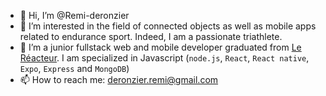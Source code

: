 - 👋 Hi, I’m @Remi-deronzier
- 👀 I’m interested in the field of connected objects as well as mobile apps related to endurance sport. Indeed, I am a passionate triathlete.
- 🌱 I’m a junior fullstack web and mobile developer graduated from [Le Réacteur](https://www.lereacteur.io/). I am specialized in Javascript (`node.js`, `React`, `React native`, `Expo`, `Express` and `MongoDB`)
- 📫 How to reach me: deronzier.remi@gmail.com

<!---
Remi-deronzier/Remi-deronzier is a ✨ special ✨ repository because its `README.md` (this file) appears on your GitHub profile.
You can click the Preview link to take a look at your changes.
--->
